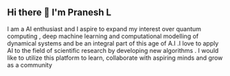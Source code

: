 ## Hi there 👋 I'm Pranesh L 

I am a AI enthusiast and I aspire to expand my interest over quantum computing , deep machine learning and computational modelling of dynamical systems and be an integral part of this age of A.I .I love to apply AI to the field of scientific research by developing new algorithms . I would like to utilize this platform to learn, collaborate with aspiring minds and grow as a community

<!--
**lpranesh/lpranesh** is a ✨ _special_ ✨ repository because its `README.md` (this file) appears on your GitHub profile.

Here are some ideas to get you started:

- 🔭 I’m currently working on ...
- 🌱 I’m currently learning ...
- 👯 I’m looking to collaborate on ...
- 🤔 I’m looking for help with ...
- 💬 Ask me about ...
- 📫 How to reach me: ...
- 😄 Pronouns: ...
- ⚡ Fun fact: ...
-->

